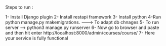 Steps to run :

1- Install Django plugin 
2- Install restapi framework 
3- Install python 
4-Run python manage.py makemigrations. ---> To adapt db chnages 
5- To run server --> python3 manage.py runserver
6- Now go to browser and paste and then hit enter http://localhost:8000/admin/courses/course/
7- Here your service is fully functional 
